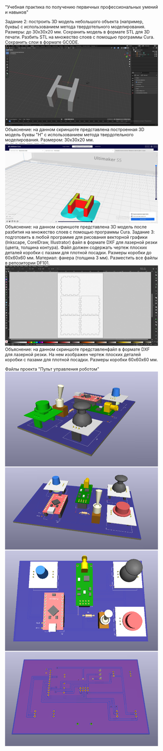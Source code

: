 "Учебная практика по получению первичных профессиональных умений и навыков"

Задание 2: построить 3D модель небольшого объекта (например, буквы) с использованием метода твердотельного моделирования. Размеры: до 30x30x20 мм. Сохранить модель в формате STL для 3D печати. Разбить STL на множество слоев с помощью программы Cura. Сохранить слои в формате GCODE. 
![Image alt](https://github.com/Sergey8190/DF101/blob/main/-kI3Klm_h0w.jpg)
 Объяснение: на данном скриншоте представлена построенная 3D модель буквы "Н" с использованием метода твердотельного моделирования. Размером: 30x30x20 мм.
![Image alt](https://github.com/Sergey8190/DF101/blob/main/AbJv1fnZiwk.jpg)
 Объяснение: на данном скриншоте представлена 3D модель после разбития на множество слоев с помощью программы Cura.
Задание 3: подготовить в любой программе для рисования векторной графики (Inkscape, CorelDraw, Illustrator) файл в формате DXF для лазерной резки (цвета, толщина контура). Файл должен содержать чертеж плоских деталей коробки с пазами для плотной посадки. Размеры коробки до 60x60x60 мм.  Материал: фанера (толщина 3 мм). Разместить все файлы в репозитории DF101.
![Image alt](https://github.com/Sergey8190/DF101/blob/main/Vf5kfvIIFtA.jpg)
 Объяснение: на данном скриншоте представленфайл в формате DXF для лазерной резки. На нем изображен чертеж плоских деталей коробки с пазами для плотной посадки. Размеры коробки 60x60x60 мм.

Файлы проекта "Пульт управления роботом"
![Image alt](https://github.com/Sergey8190/DF101/blob/main/плата1.png)
![Image alt](https://github.com/Sergey8190/DF101/blob/main/плата2.png)
![Image alt](https://github.com/Sergey8190/DF101/blob/main/плата3.png)
![Image alt](https://github.com/Sergey8190/DF101/blob/main/плата4.png)
